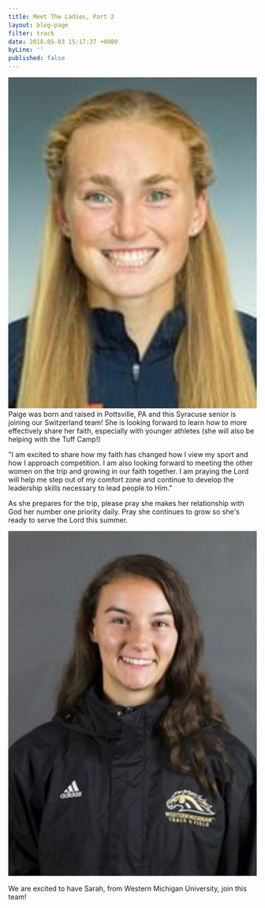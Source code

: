 ```yaml
---
title: Meet The Ladies, Part 2
layout: blog-page
filter: track
date: 2018-05-03 15:17:37 +0000
byLine: ''
published: false
---
```

![](/uploads/2018/05/02/Paige.jpg)  
Paige was born and raised in Pottsville, PA and this Syracuse senior is joining our Switzerland team! She is looking forward to learn how to more effectively share her faith, especially with younger athletes (she will also be helping with the Tuff Camp!)

"I am excited to share how my faith has changed how I view my sport and how I approach competition. I am also looking forward to meeting the other women on the trip and growing in our faith together. I am praying the Lord will help me step out of my comfort zone and continue to develop the leadership skills necessary to lead people to Him."

As she prepares for the trip, please pray she makes her relationship with God her number one priority daily. Pray she continues to grow so she's ready to serve the Lord this summer.

![](/uploads/2018/05/03/anderson.jpg)

We are excited to have Sarah, from Western Michigan University, join this team!